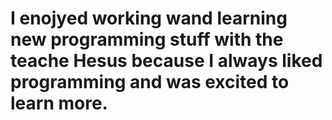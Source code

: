 # I enojyed working wand learning new programming stuff with the teache Hesus because I always liked programming and was excited to learn more.
